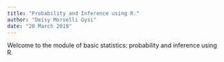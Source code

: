 ```yaml
---
title: "Probability and Inference using R."
author: "Deisy Morselli Gysi"
date: "20 March 2019"
---
```



Welcome to the module of basic statistics: probability and inference using R.